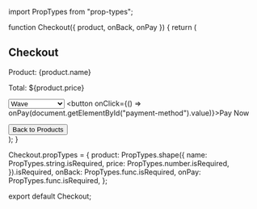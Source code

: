 import PropTypes from "prop-types";

function Checkout({ product, onBack, onPay }) {
  return (
    <section id="checkout">
      <h2>Checkout</h2>
      <p>Product: {product.name}</p>
      <p>Total: ${product.price}</p>
      <select id="payment-method">
        <option value="wave">Wave</option>
        <option value="orange-money">Orange Money</option>
      </select>
      <button onClick={() => onPay(document.getElementById("payment-method").value)}>Pay Now</button>
      <p id="payment-status"></p>
      <button onClick={onBack}>Back to Products</button>
    </section>
  );
}

Checkout.propTypes = {
  product: PropTypes.shape({
    name: PropTypes.string.isRequired,
    price: PropTypes.number.isRequired,
  }).isRequired,
  onBack: PropTypes.func.isRequired,
  onPay: PropTypes.func.isRequired,
};

export default Checkout;